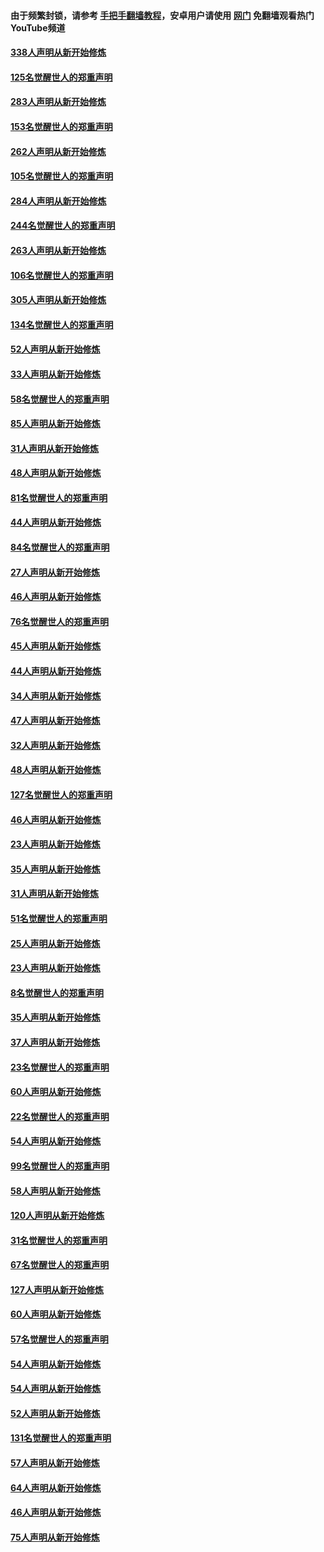 #### 由于频繁封锁，请参考 [手把手翻墙教程](https://github.com/gfw-breaker/guides/wiki/)，安卓用户请使用 [网门](https://github.com/gfw-breaker/nogfw/blob/master/dl.md?t=04261101) 免翻墙观看热门YouTube频道 

#### [338人声明从新开始修炼](../pages/91/423540.md?t=04261101) 

#### [125名觉醒世人的郑重声明](../pages/91/423539.md?t=04261101) 

#### [283人声明从新开始修炼](../pages/91/423296.md?t=04261101) 

#### [153名觉醒世人的郑重声明](../pages/91/423295.md?t=04261101) 

#### [262人声明从新开始修炼](../pages/91/423004.md?t=04261101) 

#### [105名觉醒世人的郑重声明](../pages/91/423003.md?t=04261101) 

#### [284人声明从新开始修炼](../pages/91/422707.md?t=04261101) 

#### [244名觉醒世人的郑重声明](../pages/91/422706.md?t=04261101) 

#### [263人声明从新开始修炼](../pages/91/422553.md?t=04261101) 

#### [106名觉醒世人的郑重声明](../pages/91/422552.md?t=04261101) 

#### [305人声明从新开始修炼](../pages/91/422153.md?t=04261101) 

#### [134名觉醒世人的郑重声明](../pages/91/422152.md?t=04261101) 

#### [52人声明从新开始修炼](../pages/91/421846.md?t=04261101) 

#### [33人声明从新开始修炼](../pages/91/421804.md?t=04261101) 

#### [58名觉醒世人的郑重声明](../pages/91/421845.md?t=04261101) 

#### [85人声明从新开始修炼](../pages/91/421769.md?t=04261101) 

#### [31人声明从新开始修炼](../pages/91/421763.md?t=04261101) 

#### [48人声明从新开始修炼](../pages/91/421605.md?t=04261101) 

#### [81名觉醒世人的郑重声明](../pages/91/421656.md?t=04261101) 

#### [44人声明从新开始修炼](../pages/91/421544.md?t=04261101) 

#### [84名觉醒世人的郑重声明](../pages/91/421543.md?t=04261101) 

#### [27人声明从新开始修炼](../pages/91/421465.md?t=04261101) 

#### [46人声明从新开始修炼](../pages/91/421454.md?t=04261101) 

#### [76名觉醒世人的郑重声明](../pages/91/421453.md?t=04261101) 

#### [45人声明从新开始修炼](../pages/91/421452.md?t=04261101) 

#### [44人声明从新开始修炼](../pages/91/421422.md?t=04261101) 

#### [34人声明从新开始修炼](../pages/91/421322.md?t=04261101) 

#### [47人声明从新开始修炼](../pages/91/421264.md?t=04261101) 

#### [32人声明从新开始修炼](../pages/91/421225.md?t=04261101) 

#### [48人声明从新开始修炼](../pages/91/421202.md?t=04261101) 

#### [127名觉醒世人的郑重声明](../pages/91/421224.md?t=04261101) 

#### [46人声明从新开始修炼](../pages/91/421203.md?t=04261101) 

#### [23人声明从新开始修炼](../pages/91/421138.md?t=04261101) 

#### [35人声明从新开始修炼](../pages/91/421122.md?t=04261101) 

#### [31人声明从新开始修炼](../pages/91/421081.md?t=04261101) 

#### [51名觉醒世人的郑重声明](../pages/91/421080.md?t=04261101) 

#### [25人声明从新开始修炼](../pages/91/421020.md?t=04261101) 

#### [23人声明从新开始修炼](../pages/91/420884.md?t=04261101) 

#### [8名觉醒世人的郑重声明](../pages/91/420883.md?t=04261101) 

#### [35人声明从新开始修炼](../pages/91/420809.md?t=04261101) 

#### [37人声明从新开始修炼](../pages/91/420766.md?t=04261101) 

#### [23名觉醒世人的郑重声明](../pages/91/420765.md?t=04261101) 

#### [60人声明从新开始修炼](../pages/91/420727.md?t=04261101) 

#### [22名觉醒世人的郑重声明](../pages/91/420726.md?t=04261101) 

#### [54人声明从新开始修炼](../pages/91/420529.md?t=04261101) 

#### [99名觉醒世人的郑重声明](../pages/91/420528.md?t=04261101) 

#### [58人声明从新开始修炼](../pages/91/420198.md?t=04261101) 

#### [120人声明从新开始修炼](../pages/91/420141.md?t=04261101) 

#### [31名觉醒世人的郑重声明](../pages/91/420197.md?t=04261101) 

#### [67名觉醒世人的郑重声明](../pages/91/420140.md?t=04261101) 

#### [127人声明从新开始修炼](../pages/91/420082.md?t=04261101) 

#### [60人声明从新开始修炼](../pages/91/420081.md?t=04261101) 

#### [57名觉醒世人的郑重声明](../pages/91/420080.md?t=04261101) 

#### [54人声明从新开始修炼](../pages/91/419533.md?t=04261101) 

#### [54人声明从新开始修炼](../pages/91/419532.md?t=04261101) 

#### [52人声明从新开始修炼](../pages/91/419531.md?t=04261101) 

#### [131名觉醒世人的郑重声明](../pages/91/419530.md?t=04261101) 

#### [57人声明从新开始修炼](../pages/91/419430.md?t=04261101) 

#### [64人声明从新开始修炼](../pages/91/419429.md?t=04261101) 

#### [46人声明从新开始修炼](../pages/91/419428.md?t=04261101) 

#### [75人声明从新开始修炼](../pages/91/419427.md?t=04261101) 

